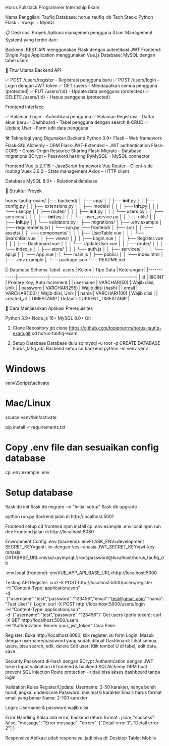 Horus Fullstack Programmer Internship Exam

Nama Panggilan: Taufiq
Database: horus_taufiq_db
Tech Stack: Python Flask + Vue.js + MySQL

📋 Deskripsi Proyek
Aplikasi manajemen pengguna (User Management System) yang terdiri dari:

Backend: REST API menggunakan Flask dengan autentikasi JWT
Frontend: Single Page Application menggunakan Vue.js
Database: MySQL dengan tabel users

🚀 Fitur Utama
Backend API

✅ POST /users/register - Registrasi pengguna baru
✅ POST /users/login - Login dengan JWT token
✅ GET /users - Mendapatkan semua pengguna (protected)
✅ PUT /users/{id} - Update data pengguna (protected)
✅ DELETE /users/{id} - Hapus pengguna (protected)

Frontend Interface

✅ Halaman Login - Autentikasi pengguna
✅ Halaman Registrasi - Daftar akun baru
✅ Dashboard - Tabel pengguna dengan search & CRUD
✅ Update User - Form edit data pengguna

🛠️ Teknologi yang Digunakan
Backend
Python 3.9+
Flask – Web framework
Flask-SQLAlchemy – ORM
Flask-JWT-Extended – JWT authentication
Flask-CORS – Cross-Origin Resource Sharing
Flask-Migrate – Database migrations
BCrypt – Password hashing
PyMySQL – MySQL connector

Frontend
Vue.js 2.7.16 – JavaScript framework
Vue Router – Client-side routing
Vuex 3.6.2 – State management
Axios – HTTP client

Database
MySQL 8.0+ - Relational database

📁 Struktur Proyek

horus-taufiq-exam/
├── backend/
│   ├── app/
│   │   ├── __init__.py
│   │   ├── config.py
│   │   ├── extensions.py
│   │   ├── models/
│   │   │   ├── __init__.py
│   │   │   └── user.py
│   │   ├── routes/
│   │   │   ├── __init__.py
│   │   │   └── users.py
│   │   ├── services/
│   │   │   ├── __init__.py
│   │   │   └── user_service.py
│   │   └── utils/
│   │       ├── __init__.py
│   │       └── validators.py
│   ├── migrations/
│   ├── .env.example
│   ├── requirements.txt
│   └── run.py
├── frontend/
│   ├── src/
│   │   ├── assets/
│   │   ├── components/
│   │   │   ├── UserTable.vue
│   │   │   └── SearchBar.vue
│   │   ├── views/
│   │   │   ├── Login.vue
│   │   │   ├── Register.vue
│   │   │   ├── Dashboard.vue
│   │   │   └── UpdateUser.vue
│   │   ├── router/
│   │   │   └── index.js
│   │   ├── store/
│   │   │   └── auth.js
│   │   ├── services/
│   │   │   └── api.js
│   │   ├── App.vue
│   │   └── main.js
│   ├── public/
│   │   └── index.html
│   ├── .env.example
│   └── package.json
└── README.md


🗄️ Database Schema
Tabel: users
| Kolom      | Tipe Data     | Keterangan                                |
|------------|---------------|-------------------------------------------|
| id         | BIGINT        | Primary Key, Auto Increment               |
| username   | VARCHAR(50)   | Wajib diisi, Unik                         |
| password   | VARCHAR(255)  | Wajib diisi (hash)                        |
| email      | VARCHAR(100)  | Wajib diisi, Unik                         |
| nama       | VARCHAR(100)  | Wajib diisi                               |
| created_at | TIMESTAMP     | Default: CURRENT_TIMESTAMP                |


🚦 Cara Menjalankan Aplikasi
Prerequisites

Python 3.9+
Node.js 16+
MySQL 8.0+
Git

1. Clone Repository
git clone https://github.com/topiqnurrm/horus-taufiq-exam.git
cd horus-taufiq-exam

2. Setup Database
Database dulu
sqlmysql -u root -p
CREATE DATABASE horus_tafiq_db;
Backend setup
cd backend
python -m venv venv

# Windows
venv\Scripts\activate

# Mac/Linux  
source venv/bin/activate

pip install -r requirements.txt

# Copy .env file dan sesuaikan config database
cp .env.example .env

# Setup database
flask db init
flask db migrate -m "Initial setup"
flask db upgrade

python run.py
Backend jalan di http://localhost:5001

Frontend setup
cd frontend
npm install
cp .env.example .env.local
npm run dev 
Frontend jalan di http://localhost:8080

Environment Config
.env (backend):
envFLASK_ENV=development
SECRET_KEY=ganti-ini-dengan-key-rahasia
JWT_SECRET_KEY=jwt-key-rahasia
DATABASE_URL=mysql+pymysql://root:password@localhost/horus_taufiq_db

.env.local (frontend):
envVUE_APP_API_BASE_URL=http://localhost:5000

Testing API
Register:
curl -X POST http://localhost:5000/users/register \
  -H "Content-Type: application/json" \
  -d '{"username":"test","password":"123456","email":"test@gmail.com","nama":"Test User"}'
Login:
curl -X POST http://localhost:5000/users/login \
  -H "Content-Type: application/json" \
  -d '{"username":"test","password":"123456"}'
Get users (perlu token):
curl -X GET http://localhost:5000/users \
  -H "Authorization: Bearer your_jwt_token"
Cara Pake

Register: 
Buka http://localhost:8080, 
klik register, 
isi form Login: Masuk dengan username/password yang sudah dibuat
Dashboard: Lihat semua users, bisa search, edit, delete
Edit user: Klik tombol U di tabel, edit data, save

Security
Password di-hash dengan BCrypt
Authentication dengan JWT token
Input validation di frontend & backend
SQLAlchemy ORM buat prevent SQL injection
Route protection - tidak bisa akses dashboard tanpa login

Validation Rules
Register/Update:
Username: 3-50 karakter, hanya boleh huruf, angka, underscore
Password: minimal 6 karakter
Email: harus format email yang benar
Nama: 2-100 karakter

Login:
Username & password wajib diisi

Error Handling
Kalau ada error, backend return format :
json{
  "success": false,
  "message": "Error message",
  "errors": ["Detail error 1", "Detail error 2"]
}

Responsive
Aplikasi udah responsive, jadi bisa di:
Desktop
Tablet
Mobile